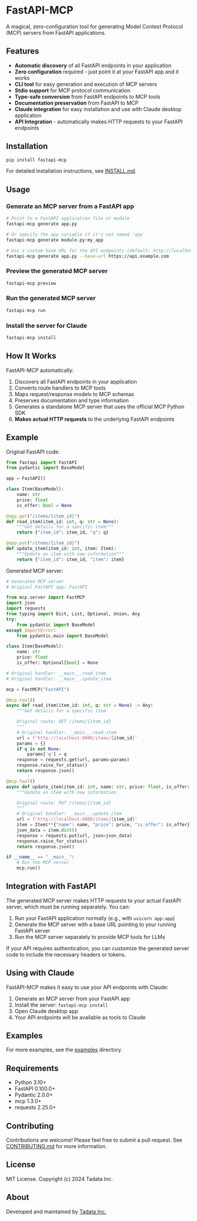 # FastAPI-MCP

A magical, zero-configuration tool for generating Model Context Protocol (MCP) servers from FastAPI applications.

## Features

- **Automatic discovery** of all FastAPI endpoints in your application
- **Zero configuration** required - just point it at your FastAPI app and it works
- **CLI tool** for easy generation and execution of MCP servers
- **Stdio support** for MCP protocol communication
- **Type-safe conversion** from FastAPI endpoints to MCP tools
- **Documentation preservation** from FastAPI to MCP
- **Claude integration** for easy installation and use with Claude desktop application
- **API Integration** - automatically makes HTTP requests to your FastAPI endpoints

## Installation

```bash
pip install fastapi-mcp
```

For detailed installation instructions, see [INSTALL.md](INSTALL.md).

## Usage

### Generate an MCP server from a FastAPI app

```bash
# Point to a FastAPI application file or module
fastapi-mcp generate app.py

# Or specify the app variable if it's not named 'app'
fastapi-mcp generate module.py:my_app

# Use a custom base URL for the API endpoints (default: http://localhost:8000)
fastapi-mcp generate app.py --base-url https://api.example.com
```

### Preview the generated MCP server

```bash
fastapi-mcp preview
```

### Run the generated MCP server

```bash
fastapi-mcp run
```

### Install the server for Claude

```bash
fastapi-mcp install
```

## How It Works

FastAPI-MCP automatically:

1. Discovers all FastAPI endpoints in your application
2. Converts route handlers to MCP tools
3. Maps request/response models to MCP schemas
4. Preserves documentation and type information
5. Generates a standalone MCP server that uses the official MCP Python SDK
6. **Makes actual HTTP requests** to the underlying FastAPI endpoints

## Example

Original FastAPI code:

```python
from fastapi import FastAPI
from pydantic import BaseModel

app = FastAPI()

class Item(BaseModel):
    name: str
    price: float
    is_offer: bool = None

@app.get("/items/{item_id}")
def read_item(item_id: int, q: str = None):
    """Get details for a specific item"""
    return {"item_id": item_id, "q": q}

@app.put("/items/{item_id}")
def update_item(item_id: int, item: Item):
    """Update an item with new information"""
    return {"item_id": item_id, "item": item}
```

Generated MCP server:

```python
# Generated MCP server
# Original FastAPI app: FastAPI

from mcp.server import FastMCP
import json
import requests
from typing import Dict, List, Optional, Union, Any
try:
    from pydantic import BaseModel
except ImportError:
    from pydantic.main import BaseModel

class Item(BaseModel):
    name: str
    price: float
    is_offer: Optional[bool] = None

# Original handler: __main__.read_item
# Original handler: __main__.update_item

mcp = FastMCP("FastAPI")

@mcp.tool()
async def read_item(item_id: int, q: str = None) -> Any:
    """Get details for a specific item

    Original route: GET /items/{item_id}
    """
    # Original handler: __main__.read_item
    url = f'http://localhost:8000/items/{item_id}'
    params = {}
    if q is not None:
        params['q'] = q
    response = requests.get(url, params=params)
    response.raise_for_status()
    return response.json()

@mcp.tool()
async def update_item(item_id: int, name: str, price: float, is_offer: bool = None) -> Any:
    """Update an item with new information

    Original route: PUT /items/{item_id}
    """
    # Original handler: __main__.update_item
    url = f'http://localhost:8000/items/{item_id}'
    item = Item(**{"name": name, "price": price, "is_offer": is_offer})
    json_data = item.dict()
    response = requests.put(url, json=json_data)
    response.raise_for_status()
    return response.json()

if __name__ == "__main__":
    # Run the MCP server
    mcp.run()
```

## Integration with FastAPI

The generated MCP server makes HTTP requests to your actual FastAPI server, which must be running separately. You can:

1. Run your FastAPI application normally (e.g., with `uvicorn app:app`)
2. Generate the MCP server with a base URL pointing to your running FastAPI server
3. Run the MCP server separately to provide MCP tools for LLMs

If your API requires authentication, you can customize the generated server code to include the necessary headers or tokens.

## Using with Claude

FastAPI-MCP makes it easy to use your API endpoints with Claude:

1. Generate an MCP server from your FastAPI app
2. Install the server: `fastapi-mcp install`
3. Open Claude desktop app
4. Your API endpoints will be available as tools to Claude

## Examples

For more examples, see the [examples](examples) directory.

## Requirements

- Python 3.10+
- FastAPI 0.100.0+
- Pydantic 2.0.0+
- mcp 1.3.0+
- requests 2.25.0+

## Contributing

Contributions are welcome! Please feel free to submit a pull request. See [CONTRIBUTING.md](CONTRIBUTING.md) for more information.

## License

MIT License. Copyright (c) 2024 Tadata Inc.

## About

Developed and maintained by [Tadata Inc.](https://github.com/tadata-org)
